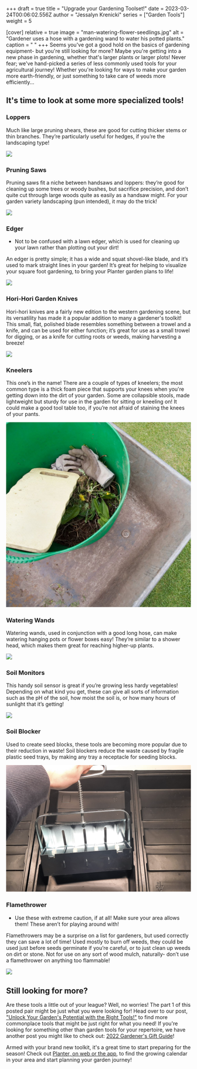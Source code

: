 +++
draft = true
title = "Upgrade your Gardening Toolset!"
date = 2023-03-24T00:06:02.556Z
author = "Jessalyn Krenicki"
series = ["Garden Tools"]
weight = 5

[cover]
relative = true
image = "man-watering-flower-seedlings.jpg"
alt = "Gardener uses a hose with a gardening wand to water his potted plants."
caption = " "
+++
S﻿eems you've got a good hold on the basics of gardening equipment- but you're still looking for more? Maybe you're getting into a new phase in gardening, whether that's larger plants or larger plots! Never fear; we've hand-picked a series of less commonly used tools for your agricultural journey! Whether you're looking for ways to make your garden more earth-friendly, or just something to take care of weeds more efficiently...

## **It's time to look at some more specialized tools!**

### Loppers

Much like large pruning shears, these are good for cutting thicker stems or thin branches. They’re particularly useful for hedges, if you’re the landscaping type!

![](https://images.pexels.com/photos/12324564/pexels-photo-12324564.jpeg?auto=compress&cs=tinysrgb&w=1260&h=750&dpr=2)

### Pruning Saws

Pruning saws fit a niche between handsaws and loppers: they’re good for cleaning up some trees or woody bushes, but sacrifice precision, and don’t quite cut through large woods quite as easily as a handsaw might. For your garden variety landscaping (pun intended), it may do the trick!

![](pexels-susana.png)

### Edger

* Not to be confused with a lawn edger, which is used for cleaning up your lawn rather than plotting out your dirt!

An edger is pretty simple; it has a wide and squat shovel-like blade, and it’s used to mark straight lines in your garden! It’s great for helping to visualize your square foot gardening, to bring your Planter garden plans to life! 

<a href="https://www.amazon.com/Garden-Weasel-91714-Edger-Chopper-Resistance/dp/B08C272WQ1?crid=PSSQKVOJR5U6&keywords=garden+edger&qid=1678839086&sprefix=garden+edg%2Caps%2C247&sr=8-3&linkCode=li3&tag=planter-app-20&linkId=5739b505b98c8db6252d663c8e07f4a6&language=en_US&ref_=as_li_ss_il" target="_blank"><img border="0" src="//ws-na.amazon-adsystem.com/widgets/q?_encoding=UTF8&ASIN=B08C272WQ1&Format=_SL250_&ID=AsinImage&MarketPlace=US&ServiceVersion=20070822&WS=1&tag=planter-app-20&language=en_US" ></a><img src="https://ir-na.amazon-adsystem.com/e/ir?t=planter-app-20&language=en_US&l=li3&o=1&a=B08C272WQ1" width="1" height="1" border="0" alt="" style="border:none !important; margin:0px !important;" />

### Hori-Hori Garden Knives

Hori-hori knives are a fairly new edition to the western gardening scene, but its versatility has made it a popular addition to many a gardener's toolkit! This small, flat, polished blade resembles something between a trowel and a knife, and can be used for either function; it’s great for use as a small trowel for digging, or as a knife for cutting roots or weeds, making harvesting a breeze!

![](closeup-tourists-hands-sharpening-stick-with-knife-concept-travel-extreme-survival.jpg)

### Kneelers

This one’s in the name! There are a couple of types of kneelers; the most common type is a thick foam piece that supports your knees when you're getting down into the dirt of your garden. Some are collapsible stools, made lightweight but sturdy for use in the garden for sitting or kneeling on! It could make a good tool table too, if you’re not afraid of staining the knees of your pants.

![](kneeler.jpeg)

### Watering Wands

Watering wands, used in conjunction with a good long hose, can make watering hanging pots or flower boxes easy! They’re similar to a shower head, which makes them great for reaching higher-up plants.

![](screenshot-2023-03-17-at-6.20.05-pm.png)

### Soil Monitors

This handy soil sensor is great if you’re growing less hardy vegetables! Depending on what kind you get, these can give all sorts of information such as the pH of the soil, how moist the soil is, or how many hours of sunlight that it’s getting!

![](soil-meter-with-fertile-loam-cultivation.jpg)

### Soil Blocker

Used to create seed blocks, these tools are becoming more popular due to their reduction in waste! Soil blockers reduce the waste caused by fragile plastic seed trays, by making any tray a receptacle for seeding blocks.

![](screenshot-2023-03-17-at-6.22.54-pm.png)

### Flamethrower

* Use these with extreme caution, if at all! Make sure your area allows them! These aren’t for playing around with!

Flamethrowers may be a surprise on a list for gardeners, but used correctly they can save a lot of time! Used mostly to burn off weeds, they could be used just before seeds germinate if you’re careful, or to just clean up weeds on dirt or stone. Not for use on any sort of wood mulch, naturally- don’t use a flamethrower on anything too flammable!

![](https://media.istockphoto.com/id/1342079163/photo/man-destroying-weeds-with-the-weed-burner.jpg?b=1&s=612x612&w=0&k=20&c=EgmY2LheVlYFq4aTPd8KG9SWIfuqeFATQjVtEDU4A7I=)

## S﻿till looking for more?

A﻿re these tools a little out of your league? Well, no worries! The part 1 of this posted pair might be just what you were looking for! Head over to our post, ["Unlock Your Garden's Potential with the Right Tools!"](https://blog.planter.garden/posts/unlock-your-gardens-potential-with-the-right-tools/) to find more commonplace tools that might be just right for what you need! If you're looking for something other than garden tools for your repertoire, we have another post you might like to check out: [2022 Gardener's Gift Guide](https://blog.planter.garden/posts/2022-gardeners-gift-guide/)! 

A﻿rmed with your brand new toolkit, it's a great time to start preparing for the season! Check out [Planter, on web or the app](https://planter.garden/#download), to find the growing calendar in your area and start planning your garden journey!